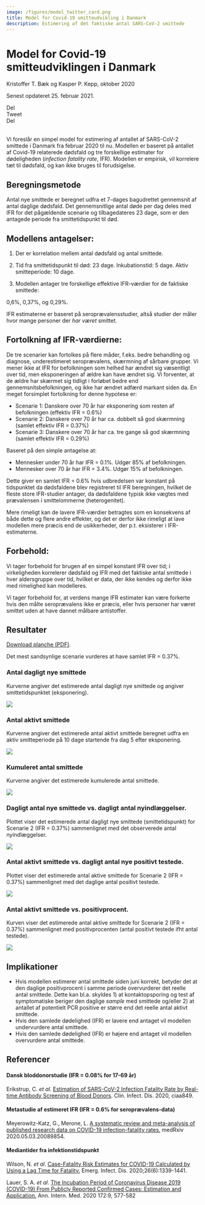 ```yaml
---
image: /figures/model_twitter_card.png
title: Model for Covid-19 smitteudvikling i Danmark
description: Estimering af det faktiske antal SARS-CoV-2 smittede
---
```


# Model for Covid-19 smitteudviklingen i Danmark
Kristoffer T. Bæk og Kasper P. Kepp, oktober 2020

Senest opdateret 25. februar 2021.

<div class="likely">
    <div class="facebook">Del</div>
    <div class="twitter">Tweet</div>
    <div class="linkedin">Del</div>
</div>
<br>




Vi foreslår en simpel model for estimering af antallet af SARS-CoV-2 smittede i Danmark fra februar 2020 til nu. Modellen er baseret på antallet af Covid-19 relaterede dødsfald og tre forskellige estimater for dødeligheden (*infection fatality rate*, IFR). Modellen er empirisk, vil korrelere tæt til dødsfald, og kan ikke bruges til forudsigelse.

## Beregningsmetode

Antal nye smittede er beregnet udfra et 7-dages bagudrettet gennemsnit af antal daglige dødsfald. Det gennemsnitlige antal døde per dag deles med IFR for det pågældende scenarie og tilbagedateres 23 dage, som er den antagede periode fra smittetidspunkt til død.  


## Modellens antagelser:

1) Der er korrelation mellem antal dødsfald og antal smittede.

2) Tid fra smittetidspunkt til død: 23 dage. Inkubationstid: 5 dage. Aktiv smitteperiode: 10 dage.

3) Modellen antager tre forskellige effektive IFR-værdier for de faktiske smittede:

0,6%, 0,37%, og 0,29%.  

IFR estimaterne er baseret på seroprævalensstudier, altså studier der måler hvor mange personer der *har været* smittet.


## Fortolkning af IFR-værdierne:

De tre scenarier kan fortolkes på flere måder, f.eks. bedre behandling og diagnose, underestimeret seroprævalens, skærmning af sårbare grupper. Vi mener ikke at IFR for befolkningen som helhed har ændret sig væsentligt over tid, men eksponeringen af ældre kan have ændret sig. Vi forventer, at de ældre har skærmet sig tidligt i forløbet bedre end gennemsnitsbefolkningen, og ikke har ændret adfærd markant siden da. En meget forsimplet fortolkning  for denne hypotese er:

- Scenarie 1: Danskere over 70 år har eksponering som resten af befolkningen (effektiv IFR = 0.6%)
- Scenarie 2: Danskere over 70 år har ca. dobbelt så god skærmning (samlet effektiv IFR = 0.37%)
- Scenarie 3: Danskere over 70 år har ca. tre gange så god skærmning (samlet effektiv IFR = 0.29%)

Baseret på den simple antagelse at:
- Mennesker under 70 år har IFR = 0.1%. Udgør 85% af befolkningen.
- Mennesker over 70 år har IFR = 3.4%. Udgør 15% af befolkningen.

Dette giver en samlet IFR = 0.6% hvis udbredelsen var konstant på tidspunktet da dødsfaldene blev registreret til IFR beregningen, hvilket de fleste store IFR-studier antager, da dødsfaldene typisk ikke vægtes med prævalensen i smittelommerne (heterogenitet).

Mere rimeligt kan de lavere IFR-værdier betragtes som en konsekvens af både dette og flere andre effekter, og det er derfor ikke rimeligt at lave modellen mere præcis end de usikkerheder, der p.t. eksisterer i IFR-estimaterne.

## Forbehold:
Vi tager forbehold for brugen af en simpel konstant IFR over tid; i virkeligheden korrelerer dødsfald og IFR med det faktiske antal smittede i hver aldersgruppe over tid, hvilket er data, der ikke kendes og derfor ikke med rimelighed kan modelleres.

Vi tager forbehold for, at verdens mange IFR estimater kan være forkerte hvis den målte seroprævalens ikke er præcis, eller hvis personer har været smittet uden at have dannet målbare antistoffer.

## Resultater

[Download planche (PDF)](/figures/Baek_Kepp_model_poster.pdf).

Det mest sandsynlige scenarie vurderes at have samlet IFR = 0.37%.

### Antal dagligt nye smittede
Kurverne angiver det estimerede antal dagligt nye smittede og angiver smittetidspunktet (eksponering).

![](/figures/BK_new_infected.png)

### Antal aktivt smittede
Kurverne angiver det estimerede antal aktivt smittede beregnet udfra en aktiv smitteperiode på 10 dage startende fra dag 5 efter eksponering.

![](/figures/BK_active_infected.png)

### Kumuleret antal smittede
Kurverne angiver det estimerede kumulerede antal smittede.

![](/figures/BK_cumulated.png)


### Dagligt antal nye smittede vs. dagligt antal nyindlæggelser.
Plottet viser det estimerede antal dagligt nye smittede (smittetidspunkt) for Scenarie 2 (IFR = 0.37%) sammenlignet med det observerede antal nyindlæggelser.

![](/figures/BK_new_infected_admitted.png)

### Antal aktivt smittede vs. dagligt antal nye positivt testede.
Plottet viser det estimerede antal aktive smittede for Scenarie 2 (IFR = 0.37%) sammenlignet med det daglige antal positivt testede.

![](/figures/BK_active_infected_cases.png)

### Antal aktivt smittede vs. positivprocent.
Kurven viser det estimerede antal aktive smittede for Scenarie 2 (IFR = 0.37%) sammenlignet med positivprocenten (antal positivt testede ifht antal testede).

![](/figures/BK_active_infected_pct.png)

## Implikationer
- Hvis modellen estimerer antal smittede siden juni korrekt, betyder det at den daglige positivprocent i samme periode overvurderer det reelle antal smittede. Dette kan bl.a. skyldes 1) at kontaktopsporing og test af symptomatiske beriger den daglige *sample* med smittede og/eller 2) at antallet af potentielt PCR positive er større end det reelle antal aktivt smittede.
- Hvis den samlede dødelighed (IFR) er lavere end antaget vil modellen undervurdere antal smittede.
- Hvis den samlede dødelighed (IFR) er højere end antaget vil modellen overvurdere antal smittede.


## Referencer

#### Dansk bloddonorstudie (IFR = 0.08% for 17-69 år)

Erikstrup, C. *et al*. [Estimation of SARS-CoV-2 Infection Fatality Rate by Real-time Antibody Screening of Blood Donors](https://academic.oup.com/cid/advance-article/doi/10.1093/cid/ciaa849/5862661). Clin. Infect. Dis. 2020, ciaa849.

#### Metastudie af estimeret IFR (IFR = 0.6% for seroprævalens-data)
Meyerowitz-Katz, G., Merone, L. [A systematic review and meta-analysis of published research data on COVID-19 infection-fatality rates.](https://www.medrxiv.org/content/10.1101/2020.05.03.20089854v4) medRxiv 2020.05.03.20089854.

#### Mediantider fra infektionstidspunkt
Wilson, N. *et al*. [Case-Fatality Risk Estimates for COVID-19 Calculated by Using a Lag Time for Fatality.](https://dx.doi.org/10.3201/eid2606.200320) Emerg. Infect. Dis. 2020;26(6):1339-1441.

Lauer, S. A. *et al*. [The Incubation Period of Coronavirus Disease 2019 (COVID-19) From Publicly Reported Confirmed Cases: Estimation and Application.](https://doi.org/10.7326/M20-0504) Ann. Intern. Med. 2020 172:9, 577-582
